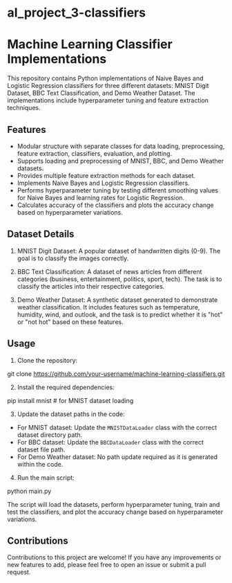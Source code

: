 # aI_project_3-classifiers
# Machine Learning Classifier Implementations

This repository contains Python implementations of Naive Bayes and Logistic Regression classifiers for three different datasets: MNIST Digit Dataset, BBC Text Classification, and Demo Weather Dataset. The implementations include hyperparameter tuning and feature extraction techniques.

## Features

- Modular structure with separate classes for data loading, preprocessing, feature extraction, classifiers, evaluation, and plotting.
- Supports loading and preprocessing of MNIST, BBC, and Demo Weather datasets.
- Provides multiple feature extraction methods for each dataset.
- Implements Naive Bayes and Logistic Regression classifiers.
- Performs hyperparameter tuning by testing different smoothing values for Naive Bayes and learning rates for Logistic Regression.
- Calculates accuracy of the classifiers and plots the accuracy change based on hyperparameter variations.

## Dataset Details

1. MNIST Digit Dataset: A popular dataset of handwritten digits (0-9). The goal is to classify the images correctly.

2. BBC Text Classification: A dataset of news articles from different categories (business, entertainment, politics, sport, tech). The task is to classify the articles into their respective categories.

3. Demo Weather Dataset: A synthetic dataset generated to demonstrate weather classification. It includes features such as temperature, humidity, wind, and outlook, and the task is to predict whether it is "hot" or "not hot" based on these features.

## Usage

1. Clone the repository:

git clone https://github.com/your-username/machine-learning-classifiers.git

2. Install the required dependencies:

pip install mnist # for MNIST dataset loading


3. Update the dataset paths in the code:

- For MNIST dataset: Update the `MNISTDataLoader` class with the correct dataset directory path.
- For BBC dataset: Update the `BBCDataLoader` class with the correct dataset file path.
- For Demo Weather dataset: No path update required as it is generated within the code.

4. Run the main script:

python main.py


The script will load the datasets, perform hyperparameter tuning, train and test the classifiers, and plot the accuracy change based on hyperparameter variations.

## Contributions

Contributions to this project are welcome! If you have any improvements or new features to add, please feel free to open an issue or submit a pull request.

